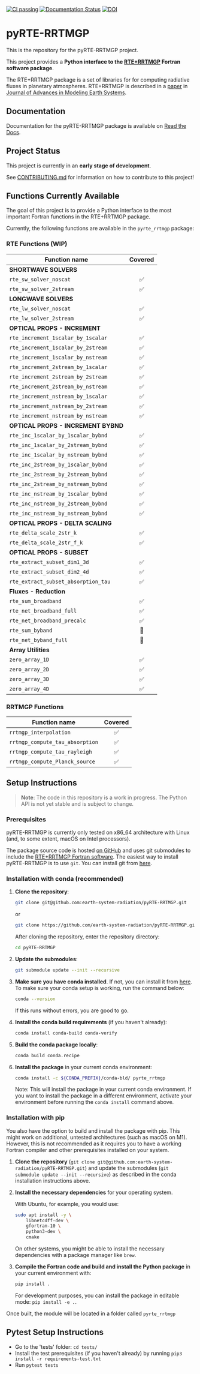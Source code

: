[![CI passing](https://github.com/earth-system-radiation/pyRTE-RRTMGP/actions/workflows/conda.yml/badge.svg)](https://github.com/earth-system-radiation/pyRTE-RRTMGP/actions/workflows/conda.yml)
[![Documentation Status](https://readthedocs.org/projects/pyrte-rrtmgp/badge/?version=latest)](https://pyrte-rrtmgp.readthedocs.io/en/latest/?badge=latest)
[![DOI](https://zenodo.org/badge/DOI/10.5281/zenodo.10982461.svg)](https://doi.org/10.5281/zenodo.10982461)

# pyRTE-RRTMGP

This is the repository for the pyRTE-RRTMGP project.

This project provides a **Python interface to the [RTE+RRTMGP](https://earth-system-radiation.github.io/rte-rrtmgp/)
Fortran software package**.

The RTE+RRTMGP package is a set of libraries for for computing radiative fluxes in
planetary atmospheres. RTE+RRTMGP is described in a
[paper](https://doi.org/10.1029/2019MS001621) in
[Journal of Advances in Modeling Earth Systems](http://james.agu.org/).

## Documentation

Documentation for the pyRTE-RRTMGP package is available on [Read the Docs](https://pyrte-rrtmgp.readthedocs.io/en/latest/).

## Project Status

This project is currently in an **early stage of development**.

See [CONTRIBUTING.md](CONTRIBUTING.md) for information on how to contribute to this project!

## Functions Currently Available

The goal of this project is to provide a Python interface to the most important
Fortran functions in the RTE+RRTMGP package.

Currently, the following functions are available in the `pyrte_rrtmgp` package:

### RTE Functions (WIP)

<!-- start-rte-functions-section -->

| Function name                           | Covered |
|-----------------------------------------|:-------:|
| **SHORTWAVE SOLVERS**                   |         |
| `rte_sw_solver_noscat`                  |   ✅   |
| `rte_sw_solver_2stream`                 |   ✅   |
| **LONGWAVE SOLVERS**                    |         |
| `rte_lw_solver_noscat`                  |   ✅   |
| `rte_lw_solver_2stream`                 |   ✅   |
| **OPTICAL PROPS - INCREMENT**           |         |
| `rte_increment_1scalar_by_1scalar`      |   ✅   |
| `rte_increment_1scalar_by_2stream`      |   ✅   |
| `rte_increment_1scalar_by_nstream`      |   ✅   |
| `rte_increment_2stream_by_1scalar`      |   ✅   |
| `rte_increment_2stream_by_2stream`      |   ✅   |
| `rte_increment_2stream_by_nstream`      |   ✅   |
| `rte_increment_nstream_by_1scalar`      |   ✅   |
| `rte_increment_nstream_by_2stream`      |   ✅   |
| `rte_increment_nstream_by_nstream`      |   ✅   |
| **OPTICAL PROPS - INCREMENT BYBND**     |         |
| `rte_inc_1scalar_by_1scalar_bybnd`      |   ✅   |
| `rte_inc_1scalar_by_2stream_bybnd`      |   ✅   |
| `rte_inc_1scalar_by_nstream_bybnd`      |   ✅   |
| `rte_inc_2stream_by_1scalar_bybnd`      |   ✅   |
| `rte_inc_2stream_by_2stream_bybnd`      |   ✅   |
| `rte_inc_2stream_by_nstream_bybnd`      |   ✅   |
| `rte_inc_nstream_by_1scalar_bybnd`      |   ✅   |
| `rte_inc_nstream_by_2stream_bybnd`      |   ✅   |
| `rte_inc_nstream_by_nstream_bybnd`      |   ✅   |
| **OPTICAL PROPS - DELTA SCALING**       |         |
| `rte_delta_scale_2str_k`                |   ✅   |
| `rte_delta_scale_2str_f_k`              |   ✅   |
| **OPTICAL PROPS - SUBSET**              |         |
| `rte_extract_subset_dim1_3d`            |   ✅   |
| `rte_extract_subset_dim2_4d`            |   ✅   |
| `rte_extract_subset_absorption_tau`     |   ✅   |
| **Fluxes - Reduction**                  |         |
| `rte_sum_broadband`                     |   ✅   |
| `rte_net_broadband_full`                |   ✅   |
| `rte_net_broadband_precalc`             |   ✅   |
| `rte_sum_byband`                        |   🔲   |
| `rte_net_byband_full`                   |   🔲   |
| **Array Utilities**                     |         |
| `zero_array_1D`                         |   ✅   |
| `zero_array_2D`                         |   ✅   |
| `zero_array_3D`                         |   ✅   |
| `zero_array_4D`                         |   ✅   |

<!-- end-rte-functions-section -->

### RRTMGP Functions

<!-- start-rrtmgp-functions-section -->

| Function name                           | Covered |
|-----------------------------------------|:-------:|
| `rrtmgp_interpolation`                  |   ✅   |
| `rrtmgp_compute_tau_absorption`         |   ✅   |
| `rrtmgp_compute_tau_rayleigh`           |   ✅   |
| `rrtmgp_compute_Planck_source`          |   ✅   |

<!-- end-rrtmgp-functions-section -->

## Setup Instructions

> **Note**:
> The code in this repository is a work in progress. The Python API is not yet stable and is subject to change.

<!-- start-setup-section -->

### Prerequisites

pyRTE-RRTMGP is currently only tested on x86_64 architecture with Linux (and, to some extent, macOS on Intel processors).

The package source code is hosted [on GitHub](https://github.com/earth-system-radiation/pyRTE-RRTMGP) and uses git submodules to include the [RTE+RRTMGP Fortran software](https://earth-system-radiation.github.io/rte-rrtmgp/). The easiest way to install pyRTE-RRTMGP is to use `git`. You can install git from [here](https://git-scm.com/downloads).

### Installation with conda (recommended)

1. **Clone the repository**:

    ```bash
    git clone git@github.com:earth-system-radiation/pyRTE-RRTMGP.git
    ```

    or

    ```bash
    git clone https://github.com/earth-system-radiation/pyRTE-RRTMGP.git
    ```

    After cloning the repository, enter the repository directory:

    ```bash
    cd pyRTE-RRTMGP
    ```

2. **Update the submodules**:

    ```bash
    git submodule update --init --recursive
    ```

3. **Make sure you have conda installed**. If not, you can install it from [here](https://docs.conda.io/en/latest/miniconda.html).
    To make sure your conda setup is working, run the command below:

    ```bash
    conda --version
    ```

    If this runs without errors, you are good to go.

4. **Install the conda build requirements** (if you haven't already):

    ```bash
    conda install conda-build conda-verify
    ```

5. **Build the conda package locally**:

    ```bash
    conda build conda.recipe
    ```

6. **Install the package** in your current conda environment:

    ```bash
    conda install -c ${CONDA_PREFIX}/conda-bld/ pyrte_rrtmgp
    ```

    Note: This will install the package in your current conda environment. If you want to install the package in a different environment, activate your environment before running the `conda install` command above.

### Installation with pip

You also have the option to build and install the package with pip. This might work on additional, untested architectures (such as macOS on M1). However, this is not recommended as it requires you to have a working Fortran compiler and other prerequisites installed on your system.

1. **Clone the repository** (``git clone git@github.com:earth-system-radiation/pyRTE-RRTMGP.git``) and update the submodules (``git submodule update --init --recursive``) as described in the conda installation instructions above.

2. **Install the necessary dependencies** for your operating system.

    With Ubuntu, for example, you would use:

    ``` bash
    sudo apt install -y \
        libnetcdff-dev \
        gfortran-10 \
        python3-dev \
        cmake
    ```

    On other systems, you might be able to install the necessary dependencies with a package manager like `brew`.

3. **Compile the Fortran code and build and install the Python package** in your current environment with:

    ``` bash
    pip install .
    ```

    For development purposes, you can install the package in editable mode: ``pip install -e .``.

Once built, the module will be located in a folder called `pyrte_rrtmgp`

<!-- end-setup-section -->

## Pytest Setup Instructions

* Go to the 'tests' folder: `cd tests/`
* Install the test prerequisites (if you haven't already) by running `pip3 install -r requirements-test.txt`
* Run `pytest tests`
